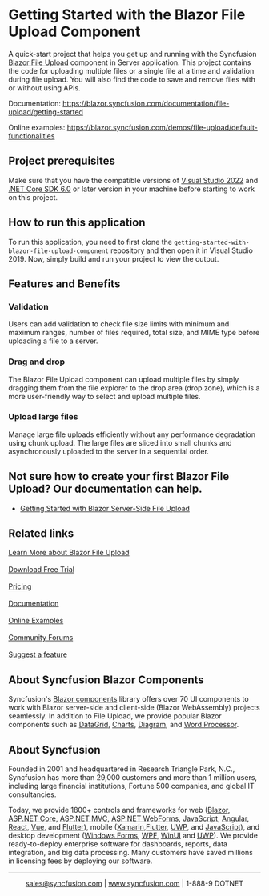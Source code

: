 # Getting Started with the Blazor File Upload Component
A quick-start project that helps you get up and running with the Syncfusion [Blazor File Upload](https://www.syncfusion.com/blazor-components/blazor-file-upload?utm_source=github&utm_medium=listing&utm_campaign=blazor-file-upload-github-samples) component in Server application. This project contains the code for uploading multiple files or a single file at a time and validation during file upload. You will also find the code to save and remove files with or without using APIs.

Documentation: https://blazor.syncfusion.com/documentation/file-upload/getting-started

Online examples: https://blazor.syncfusion.com/demos/file-upload/default-functionalities

## Project prerequisites
Make sure that you have the compatible versions of [Visual Studio 2022](https://visualstudio.microsoft.com/downloads/ ) and [.NET Core SDK 6.0](https://dotnet.microsoft.com/en-us/download/dotnet/6.0) or later version in your machine before starting to work on this project.

## How to run this application
To run this application, you need to first clone the `getting-started-with-blazor-file-upload-component` repository and then open it in Visual Studio 2019. Now, simply build and run your project to view the output.

## Features and Benefits
### Validation
Users can add validation to check file size limits with minimum and maximum ranges, number of files required, total size, and MIME type before uploading a file to a server.

### Drag and drop
The Blazor File Upload component can upload multiple files by simply dragging them from the file explorer to the drop area (drop zone), which is a more user-friendly way to select and upload multiple files.

### Upload large files
Manage large file uploads efficiently without any performance degradation using chunk upload. The large files are sliced into small chunks and asynchronously uploaded to the server in a sequential order.


## Not sure how to create your first Blazor File Upload? Our documentation can help.
* [Getting Started with Blazor Server-Side File Upload](https://blazor.syncfusion.com/documentation/file-upload/getting-started?utm_medium=listing&utm_source=github-examples&utm_campaign=blazor-file-upload-github-examples)

## Related links
[Learn More about Blazor File Upload](https://www.syncfusion.com/blazor-components/blazor-file-upload?utm_source=github&utm_medium=listing&utm_campaign=blazor-file-upload-github-samples) <br/><br/>
[Download Free Trial](https://www.syncfusion.com/downloads?utm_source=github&utm_medium=listing&utm_campaign=blazor-file-upload-github-samples) <br/><br/>
[Pricing](https://www.syncfusion.com/sales/products/blazor?utm_source=github&utm_medium=listing&utm_campaign=blazor-file-upload-github-samples) <br/><br/>
[Documentation](https://blazor.syncfusion.com/documentation/file-upload/getting-started?utm_source=github&utm_medium=listing&utm_campaign=blazor-file-upload-github-samples) <br/><br/>
[Online Examples](https://blazor.syncfusion.com/demos/file-upload/default-functionalities?utm_source=github&utm_medium=listing&utm_campaign=blazor-file-upload-github-samples) <br/><br/>
[Community Forums](https://www.syncfusion.com/forums/blazor-components?control=fileupload?utm_source=github&utm_medium=listing&utm_campaign=blazor-file-upload-github-samples) <br/><br/>
[Suggest a feature](https://www.syncfusion.com/feedback/blazor-components?utm_source=github&utm_medium=listing&utm_campaign=blazor-file-upload-github-samples)

## About Syncfusion Blazor Components
Syncfusion's [Blazor components](https://www.syncfusion.com/blazor-components?utm_source=github&utm_medium=listing&utm_campaign=blazor-file-upload-github-samples) library offers over 70 UI components to work with Blazor server-side and client-side (Blazor WebAssembly) projects seamlessly. In addition to File Upload, we provide popular Blazor components such as [DataGrid](https://www.syncfusion.com/blazor-components/blazor-datagrid?utm_source=github&utm_medium=listing&utm_campaign=blazor-file-upload-github-samples), [Charts](https://www.syncfusion.com/blazor-components/blazor-charts?utm_source=github&utm_medium=listing&utm_campaign=blazor-file-upload-github-samples), [Diagram](https://www.syncfusion.com/blazor-components/blazor-diagram?utm_source=github&utm_medium=listing&utm_campaign=blazor-file-upload-github-samples), and [Word Processor](https://www.syncfusion.com/blazor-components/blazor-word-processor?utm_source=github&utm_medium=listing&utm_campaign=blazor-file-upload--file-upload-github-samples).

## About Syncfusion
Founded in 2001 and headquartered in Research Triangle Park, N.C., Syncfusion has more than 29,000 customers and more than 1 million users, including large financial institutions, Fortune 500 companies, and global IT consultancies.
 
Today, we provide 1800+ controls and frameworks for web ([Blazor](https://www.syncfusion.com/blazor-components?utm_source=github&utm_medium=listing&utm_campaign=blazor-file-upload-github-samples), [ASP.NET Core](https://www.syncfusion.com/aspnet-core-ui-controls?utm_source=github&utm_medium=listing&utm_campaign=blazor-file-upload-github-samples), [ASP.NET MVC](https://www.syncfusion.com/aspnet-mvc-ui-controls?utm_source=github&utm_medium=listing&utm_campaign=blazor-file-upload-github-samples), [ASP.NET WebForms](https://www.syncfusion.com/jquery/aspnet-webforms-ui-controls?utm_source=github&utm_medium=listing&utm_campaign=blazor-file-upload-github-samples), [JavaScript](https://www.syncfusion.com/javascript-ui-controls?utm_source=github&utm_medium=listing&utm_campaign=blazor-file-upload-github-samples), [Angular](https://www.syncfusion.com/angular-components?utm_source=github&utm_medium=listing&utm_campaign=blazor-file-upload-github-samples), [React](https://www.syncfusion.com/react-components?utm_source=github&utm_medium=listing&utm_campaign=blazor-file-upload-github-samples), [Vue](https://www.syncfusion.com/vue-components?utm_source=github&utm_medium=listing&utm_campaign=blazor-file-upload-github-samples), and [Flutter](https://www.syncfusion.com/flutter-widgets?utm_source=github&utm_medium=listing&utm_campaign=blazor-file-upload-github-samples)), mobile ([Xamarin](https://www.syncfusion.com/xamarin-ui-controls?utm_source=github&utm_medium=listing&utm_campaign=blazor-file-upload-github-samples),[Flutter](https://www.syncfusion.com/flutter-widgets?utm_source=github&utm_medium=listing&utm_campaign=blazor-file-upload-github-samples), [UWP](https://www.syncfusion.com/uwp-ui-controls?utm_source=github&utm_medium=listing&utm_campaign=blazor-file-upload-github-samples), and [JavaScript](https://www.syncfusion.com/javascript-ui-controls?utm_source=github&utm_medium=listing&utm_campaign=blazor-file-upload-github-samples)), and desktop development ([Windows Forms](https://www.syncfusion.com/winforms-ui-controls?utm_source=github&utm_medium=listing&utm_campaign=blazor-file-upload-github-samples), [WPF](https://www.syncfusion.com/wpf-controls?utm_source=github&utm_medium=listing&utm_campaign=blazor-file-upload-github-samples), [WinUI](https://www.syncfusion.com/winui-controls?utm_source=github&utm_medium=listing&utm_campaign=blazor-file-upload-github-samples) and [UWP](https://www.syncfusion.com/uwp-ui-controls?utm_source=github&utm_medium=listing&utm_campaign=blazor-file-upload-github-samples)). We provide ready-to-deploy enterprise software for dashboards, reports, data integration, and big data processing. Many customers have saved millions in licensing fees by deploying our software.

		
<hr style="height:0.3px;border:none;color:lightgrey;background-color:lightgrey;" />

<p align="center">
  <a href="mailto:sales@syncfusion.com?Subject=Syncfusion Blazor File Upload - Github" target="_top">sales@syncfusion.com</a> | <a href="https://www.syncfusion.com?utm_source=github&utm_medium=listing&utm_campaign=blazor-file-upload-github-samples">www.syncfusion.com</a> | 1-888-9 DOTNET <br>
</p>